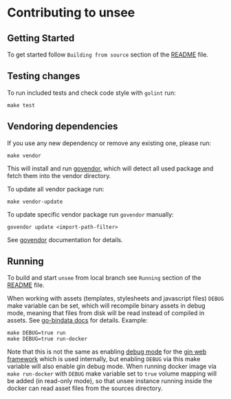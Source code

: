 # Contributing to unsee

## Getting Started

To get started follow `Building from source` section of the [README](README.md)
file.

## Testing changes

To run included tests and check code style with `golint` run:

    make test

## Vendoring dependencies

If you use any new dependency or remove any existing one, please run:

    make vendor

This will install and run [govendor](https://github.com/kardianos/govendor),
which will detect all used package and fetch them into the vendor directory.

To update all vendor package run:

    make vendor-update

To update specific vendor package run `govendor` manually:

    govendor update <import-path-filter>

See [govendor](https://github.com/kardianos/govendor) documentation for details.

## Running

To build and start `unsee` from local branch see `Running` section of the
[README](README.md) file.

When working with assets (templates, stylesheets and javascript files) `DEBUG`
make variable can be set, which will recompile binary assets in debug mode,
meaning that files from disk will be read instead of compiled in assets.
See [go-bindata docs](https://github.com/jteeuwen/go-bindata#debug-vs-release-builds)
for details. Example:

    make DEBUG=true run
    make DEBUG=true run-docker

Note that this is not the same as enabling [debug mode](/README.md#debug) for
the [gin web framework](https://github.com/gin-gonic/gin) which is used
internally, but enabling `DEBUG` via this make variable will also enable gin
debug mode.
When running docker image via `make run-docker` with `DEBUG` make variable set
to `true` volume mapping will be added (in read-only mode), so that unsee
instance running inside the docker can read asset files from the sources
directory.
